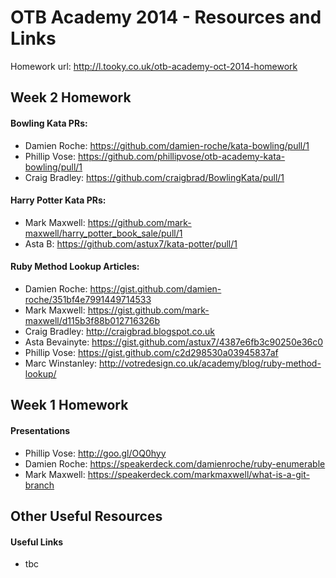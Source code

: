 OTB Academy 2014 - Resources and Links
=====================
Homework url: http://l.tooky.co.uk/otb-academy-oct-2014-homework

## Week 2 Homework

#### Bowling Kata PRs:

- Damien Roche: https://github.com/damien-roche/kata-bowling/pull/1
- Phillip Vose: https://github.com/phillipvose/otb-academy-kata-bowling/pull/1
- Craig Bradley: https://github.com/craigbrad/BowlingKata/pull/1

#### Harry Potter Kata PRs:

- Mark Maxwell: https://github.com/mark-maxwell/harry_potter_book_sale/pull/1
- Asta B: https://github.com/astux7/kata-potter/pull/1

#### Ruby Method Lookup Articles:

- Damien Roche: https://gist.github.com/damien-roche/351bf4e7991449714533
- Mark Maxwell: https://gist.github.com/mark-maxwell/d115b3f88b012716326b
- Craig Bradley: http://craigbrad.blogspot.co.uk
- Asta Bevainyte: https://gist.github.com/astux7/4387e6fb3c90250e36c0
- Phillip Vose: https://gist.github.com/c2d298530a03945837af
- Marc Winstanley: http://votredesign.co.uk/academy/blog/ruby-method-lookup/

## Week 1 Homework

#### Presentations

- Phillip Vose: http://goo.gl/OQ0hyy
- Damien Roche: https://speakerdeck.com/damienroche/ruby-enumerable
- Mark Maxwell: https://speakerdeck.com/markmaxwell/what-is-a-git-branch

## Other Useful Resources

#### Useful Links
- tbc
